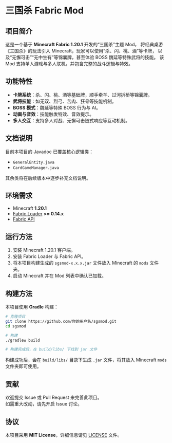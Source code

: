 # 三国杀 Fabric Mod

## 项目简介

这是一个基于 **Minecraft Fabric 1.20.1** 开发的“三国杀”主题 Mod，
将经典桌游《三国杀》的玩法引入 Minecraft，玩家可以使用“杀、闪、桃、酒”等卡牌，
以及“无懈可击”“无中生有”等锦囊牌，甚至体验 BOSS 魏延等特殊武将的技能。
该 Mod 支持单人游戏与多人联机，并包含完整的战斗逻辑与特效。

## 功能特性

- **卡牌系统**：杀、闪、桃、酒等基础牌，顺手牵羊、过河拆桥等锦囊牌。
- **武将技能**：如无双、烈弓、苦肉、狂骨等技能机制。
- **BOSS 模式**：魏延等特殊 BOSS 行为与 AI。
- **动画与音效**：技能触发特效、音效提示。
- **多人交互**：支持多人对战、无懈可击链式响应等互动机制。

## 文档说明

目前本项目的 Javadoc 已覆盖核心逻辑类：

- `GeneralEntity.java`
- `CardGameManager.java`

其余类将在后续版本中逐步补充文档说明。

## 环境需求

- Minecraft **1.20.1**
- [Fabric Loader](https://fabricmc.net/) **>= 0.14.x**
- [Fabric API](https://modrinth.com/mod/fabric-api)

## 运行方法

1. 安装 Minecraft 1.20.1 客户端。
2. 安装 Fabric Loader 与 Fabric API。
3. 将本项目构建生成的 `sgsmod-x.x.x.jar` 文件放入 Minecraft 的 `mods` 文件夹。
4. 启动 Minecraft 并在 Mod 列表中确认已加载。

## 构建方法

本项目使用 **Gradle** 构建：

```bash
# 克隆项目
git clone https://github.com/你的用户名/sgsmod.git
cd sgsmod

# 构建
./gradlew build

# 构建完成后，在 build/libs/ 下找到 jar 文件
```

构建成功后，会在 `build/libs/` 目录下生成 `.jar` 文件，将其放入 Minecraft `mods` 文件夹即可使用。

## 贡献

欢迎提交 Issue 或 Pull Request 来完善此项目。  
如需重大改动，请先开启 Issue 讨论。

## 协议

本项目采用 **MIT License**，详细信息请见 [LICENSE](LICENSE) 文件。
